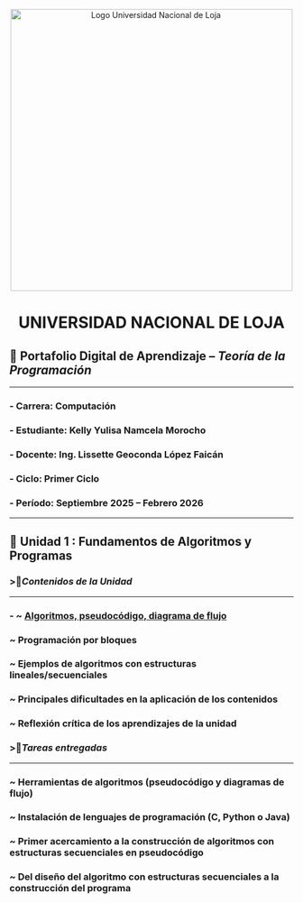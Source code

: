 <p align="center">
  <img src="https://joinforwater.ngo/wp-content/uploads/2022/05/logo-unl-HC-01-e1651758359420.png" 
       alt="Logo Universidad Nacional de Loja" 
       width="500">
</p>
 
  
**<h1 align="center"> UNIVERSIDAD NACIONAL DE LOJA</h1>**


## 🌼 Portafolio Digital de Aprendizaje – *Teoría de la Programación*  

---

###  - **Carrera:**  Computación  
###  - **Estudiante:**  Kelly Yulisa Namcela Morocho  
###  - **Docente:**  Ing. Lissette Geoconda López Faicán  
###  - **Ciclo:**  Primer Ciclo  
###  - **Período:**  Septiembre 2025 – Febrero 2026  

---

## 🍃 Unidad 1 : Fundamentos de Algoritmos y Programas



### >🌷***Contenidos de la Unidad***
---

### - ~ **[Algoritmos, pseudocódigo, diagrama de flujo](algoritmos_pseudocodigo_diagrama_flujo.md)**

### ~ **Programación por bloques**

### ~ **Ejemplos de algoritmos con estructuras lineales/secuenciales** 

### ~ **Principales dificultades en la aplicación de los contenidos** 

### ~ **Reflexión crítica de los aprendizajes de la unidad** 


### >🌷***Tareas entregadas***
---

### ~ **Herramientas de algoritmos (pseudocódigo y diagramas de flujo)**

### ~ **Instalación de lenguajes de programación (C, Python o Java)**

### ~ **Primer acercamiento a la construcción de algoritmos con estructuras secuenciales en pseudocódigo**

### ~ **Del diseño del algoritmo con estructuras secuenciales a la construcción del programa**  















